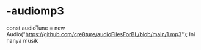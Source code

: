 # -audiomp3

const audioTune = new Audio("https://github.com/cre8ture/audioFilesForBL/blob/main/1.mp3");
Ini hanya musik
